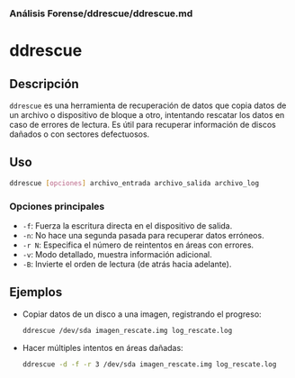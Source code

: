### **Análisis Forense/ddrescue/ddrescue.md**

# ddrescue

## Descripción

`ddrescue` es una herramienta de recuperación de datos que copia datos de un archivo o dispositivo de bloque a otro, intentando rescatar los datos en caso de errores de lectura. Es útil para recuperar información de discos dañados o con sectores defectuosos.

## Uso

```bash
ddrescue [opciones] archivo_entrada archivo_salida archivo_log
```

### Opciones principales

- `-f`: Fuerza la escritura directa en el dispositivo de salida.
- `-n`: No hace una segunda pasada para recuperar datos erróneos.
- `-r N`: Especifica el número de reintentos en áreas con errores.
- `-v`: Modo detallado, muestra información adicional.
- `-B`: Invierte el orden de lectura (de atrás hacia adelante).

## Ejemplos

- Copiar datos de un disco a una imagen, registrando el progreso:

  ```bash
  ddrescue /dev/sda imagen_rescate.img log_rescate.log
  ```

- Hacer múltiples intentos en áreas dañadas:

  ```bash
  ddrescue -d -f -r 3 /dev/sda imagen_rescate.img log_rescate.log
  ```
